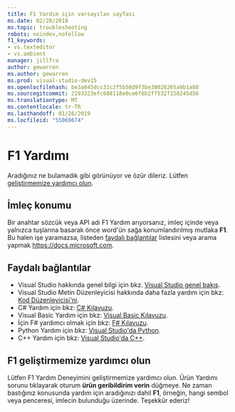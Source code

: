 ```yaml
---
title: F1 Yardım için varsayılan sayfası
ms.date: 02/28/2018
ms.topic: troubleshooting
robots: noindex,nofollow
f1_keywords:
- vs.texteditor
- vs.ambient
manager: jillfra
author: gewarren
ms.author: gewarren
ms.prod: visual-studio-dev15
ms.openlocfilehash: be3a845dcc31c2f5b58d9f3be38026265a9b1a88
ms.sourcegitcommit: 2193323efc608118e0ce6f6b2ff532f158245d56
ms.translationtype: MT
ms.contentlocale: tr-TR
ms.lasthandoff: 01/26/2019
ms.locfileid: "55069674"
---
```

# <a name="f1-help"></a>F1 Yardımı

Aradığınız ne bulamadık gibi görünüyor ve özür dileriz. Lütfen [geliştirmemize yardımcı olun](#help-us-improve-f1).

## <a name="cursor-position"></a>İmleç konumu

Bir anahtar sözcük veya API adı F1 Yardım arıyorsanız, imleç içinde veya yalnızca tuşlarına basarak önce word'ün sağa konumlandırılmış mutlaka **F1**. Bu halen işe yaramazsa, listeden [faydalı bağlantılar](#useful-links) listesini veya arama yapmak https://docs.microsoft.com.

## <a name="useful-links"></a>Faydalı bağlantılar

- Visual Studio hakkında genel bilgi için bkz. [Visual Studio genel bakış](../../get-started/visual-studio-ide.md).
- Visual Studio Metin Düzenleyicisi hakkında daha fazla yardım için bkz: [Kod Düzenleyicisi'ni](../../ide/writing-code-in-the-code-and-text-editor.md).
- C# Yardım için bkz: [C# Kılavuzu](/dotnet/csharp/index).
- Visual Basic Yardım için bkz: [Visual Basic Kılavuzu](/dotnet/visual-basic/).
- İçin F# yardımcı olmak için bkz: [ F# Kılavuzu](/dotnet/fsharp/).
- Python Yardım için bkz: [Visual Studio'da Python](../../python/overview-of-python-tools-for-visual-studio.md).
- C++ Yardım için bkz: [Visual Studio'da C++](/cpp/visual-cpp-in-visual-studio).

## <a name="help-us-improve-f1"></a>F1 geliştirmemize yardımcı olun

Lütfen F1 Yardım Deneyimini geliştirmemize yardımcı olun. Ürün Yardımı sorunu tıklayarak oturum **ürün geribildirim verin** düğmeye. Ne zaman bastığınız konusunda yardım için aradığınızı dahil **F1**, örneğin, hangi sembol veya penceresi, imlecin bulunduğu üzerinde. Teşekkür ederiz!
